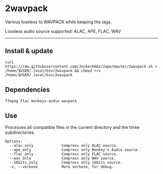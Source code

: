 # 2wavpack

Various lossless to WAVPACK while keeping the tags.

Lossless audio source supported: ALAC, APE, FLAC, WAV

--------------------------------------------------------------------------------------------------
## Install & update
`curl https://raw.githubusercontent.com/Jocker666z/2ape/master/2wavpack.sh > /home/$USER/.local/bin/2wavpack && chmod +rx /home/$USER/.local/bin/2wavpack`

## Dependencies
`ffmpeg flac monkeys-audio wavpack`

## Use
Processes all compatible files in the current directory and the three subdirectories.
```
Options:
  --alac_only             Compress only ALAC source.
  --ape_only              Compress only Monkey's Audio source.
  --flac_only             Compress only FLAC source.
  --wav_only              Compress only WAV source.
  --16bits_only           Compress only 16bits source.
  -v, --verbose           More verbose, for debug.
```
